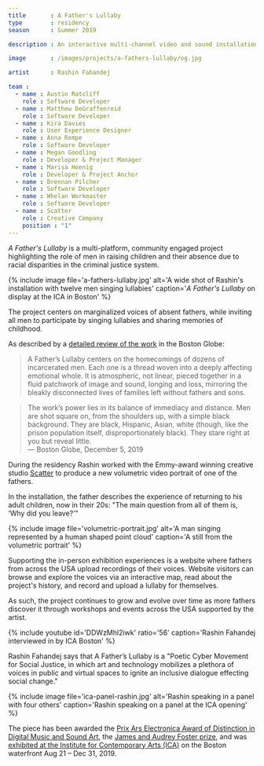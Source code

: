 ```yaml
---
title       : A Father's Lullaby
type        : residency
season      : Summer 2019

description : An interactive multi-channel video and sound installation highlighting the role of men in raising children and their absence due to the racial disparities in the criminal justice system.

image       : /images/projects/a-fathers-lullaby/og.jpg

artist      : Rashin Fahandej

team :
  - name : Austin Ratcliff
    role : Software Developer
  - name : Matthew DeGraffenreid
    role : Software Developer
  - name : Kira Davies
    role : User Experience Designer
  - name : Anna Rempe
    role : Software Developer
  - name : Megan Goodling
    role : Developer & Project Manager
  - name : Marisa Hoenig
    role : Developer & Project Anchor
  - name : Brennan Pilcher
    role : Software Developer
  - name : Whelan Workmaster
    role : Software Developer
  - name : Scatter
    role : Creative Company
    position : "1"
---
```

_A Father's Lullaby_ is a multi-platform, community engaged project highlighting the role of men in raising children and their absence due to racial disparities in the criminal justice system.

{% include image file='a-fathers-lullaby.jpg'
   alt='A wide shot of Rashin\'s installation with twelve men singing lullabies'
   caption='_A Father\'s Lullaby_ on display at the ICA in Boston' %}

The project centers on marginalized voices of absent fathers, while inviting all men to participate by singing lullabies and sharing memories of childhood.

As described by a [detailed review of the work](https://www.bostonglobe.com/2019/12/05/arts/icas-2019-foster-prize-exhibition-an-artist-breaks-out-with-fathers-lullaby/) in the Boston Globe:

> A Father’s Lullaby centers on the homecomings of dozens of incarcerated men. Each one is a thread woven into a deeply affecting emotional whole. It is atmospheric, not linear, pieced together in a fluid patchwork of image and sound, longing and loss, mirroring the bleakly disconnected lives of families left without fathers and sons.

> The work’s power lies in its balance of immediacy and distance. Men are shot square on, from the shoulders up, with a simple black background. They are black, Hispanic, Asian, white (though, like the prison population itself, disproportionately black). They stare right at you but reveal little.<br><span class='quotee'>— Boston Globe, December 5, 2019</span>

During the residency Rashin worked with the Emmy-award winning creative studio [Scatter](/bio/scatter/) to produce a new volumetric video portrait of one of the fathers.

In the installation, the father describes the experience of returning to his adult children, now in their 20s: "The main question from all of them is, ‘Why did you leave?’"

{% include image file='volumetric-portrait.jpg'
   alt='A man singing represented by a human shaped point cloud'
   caption='A still from the volumetric portrait' %}

Supporting the in-person exhibition experiences is a website where fathers from across the USA upload recordings of their voices. Website visitors can browse and explore the voices via an interactive map, read about the project's history, and record and upload a lullaby for themselves.

As such, the project continues to grow and evolve over time as more fathers discover it through workshops and events across the USA supported by the artist.

{% include youtube id='DDWzMhl2iwk' ratio='56'
   caption='Rashin Fahandej interviewed in by ICA Boston' %}

Rashin Fahandej says that A Father’s Lullaby is a "Poetic Cyber Movement for Social Justice, in which art and technology mobilizes a plethora of voices in public and virtual spaces to ignite an inclusive dialogue effecting social change."

{% include image file='ica-panel-rashin.jpg'
   alt='Rashin speaking in a panel with four others'
   caption='Rashin speaking on a panel at the ICA opening' %}

The piece has been awarded the [Prix Ars Electronica Award of Distinction in Digital Music and Sound Art](https://thoughtworksarts.io/blog/rashin-fahandej-award-of-distinction-ars-electronica/), the [James and Audrey Foster prize](https://www.icaboston.org/exhibitions/2019-james-and-audrey-foster-prize), and was [exhibited at the Institute for Contemporary Arts (ICA)](https://thoughtworksarts.io/blog/institute-contemporary-arts-biennal-exhibits-rashin-fahandej-boston/) on the Boston waterfront Aug 21 – Dec 31, 2019.